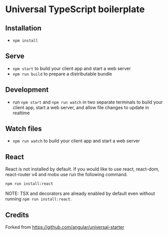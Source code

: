 # Universal TypeScript boilerplate

## Installation

* `npm install`

## Serve

* `npm start` to build your client app and start a web server
* `npm run build` to prepare a distributable bundle

## Development
* run `npm start` and `npm run watch` in two separate terminals to build your client app, start a web server, and allow file changes to update in realtime

## Watch files
* `npm run watch` to build your client app and start a web server

## React
React is not installed by default. If you would like to use react, react-dom, react-router v4 and mobx use run the following command.

```sh
npm run install:react
```

NOTE: TSX and decorators are already enabled by default even without running `npm run install:react`.

## Credits

Forked from https://github.com/angular/universal-starter
